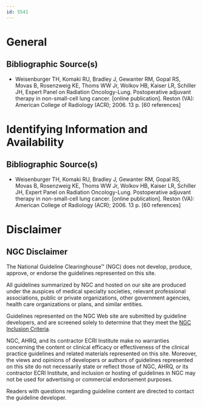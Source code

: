 ```yaml
---
id: 5541
---
```


# General

## Bibliographic Source(s)

- Weisenburger TH, Komaki RU, Bradley J, Gewanter RM, Gopal RS, Movas B, Rosenzweig KE, Thoms WW Jr, Wolkov HB, Kaiser LR, Schiller JH, Expert Panel on Radiation Oncology-Lung. Postoperative adjuvant therapy in non-small-cell lung cancer. [online publication]. Reston (VA): American College of Radiology (ACR); 2006. 13 p. [60 references]

# Identifying Information and Availability

## Bibliographic Source(s)

- Weisenburger TH, Komaki RU, Bradley J, Gewanter RM, Gopal RS, Movas B, Rosenzweig KE, Thoms WW Jr, Wolkov HB, Kaiser LR, Schiller JH, Expert Panel on Radiation Oncology-Lung. Postoperative adjuvant therapy in non-small-cell lung cancer. [online publication]. Reston (VA): American College of Radiology (ACR); 2006. 13 p. [60 references]

# Disclaimer

## NGC Disclaimer

The National Guideline Clearinghouse™ (NGC) does not develop, produce, approve, or endorse the guidelines represented on this site.

All guidelines summarized by NGC and hosted on our site are produced under the auspices of medical specialty societies, relevant professional associations, public or private organizations, other government agencies, health care organizations or plans, and similar entities.

Guidelines represented on the NGC Web site are submitted by guideline developers, and are screened solely to determine that they meet the [NGC Inclusion Criteria](/help-and-about/summaries/inclusion-criteria).

NGC, AHRQ, and its contractor ECRI Institute make no warranties concerning the content or clinical efficacy or effectiveness of the clinical practice guidelines and related materials represented on this site. Moreover, the views and opinions of developers or authors of guidelines represented on this site do not necessarily state or reflect those of NGC, AHRQ, or its contractor ECRI Institute, and inclusion or hosting of guidelines in NGC may not be used for advertising or commercial endorsement purposes.

Readers with questions regarding guideline content are directed to contact the guideline developer.

